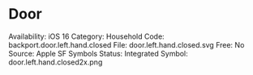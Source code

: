 # Door

Availability: iOS 16
Category: Household
Code: backport.door.left.hand.closed
File: door.left.hand.closed.svg
Free: No
Source: Apple SF Symbols
Status: Integrated
Symbol: door.left.hand.closed2x.png